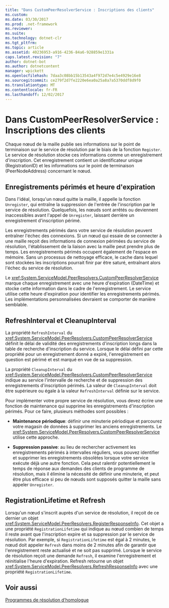 ```yaml
---
title: "Dans CustomPeerResolverService : Inscriptions des clients"
ms.custom: 
ms.date: 03/30/2017
ms.prod: .net-framework
ms.reviewer: 
ms.suite: 
ms.technology: dotnet-clr
ms.tgt_pltfrm: 
ms.topic: article
ms.assetid: 40236953-a916-4236-84a6-928859e1331a
caps.latest.revision: "7"
author: dotnet-bot
ms.author: dotnetcontent
manager: wpickett
ms.openlocfilehash: 7daa3c08bb15b13543a4f972d7e4c5e4929e16e8
ms.sourcegitcommit: ce279f2d7fe2220e6ea0a25a8a7a5370ddf8d9f0
ms.translationtype: MT
ms.contentlocale: fr-FR
ms.lasthandoff: 12/02/2017
---
```

# <a name="inside-the-custompeerresolverservice-client-registrations"></a>Dans CustomPeerResolverService : Inscriptions des clients
Chaque nœud de la maille publie ses informations sur le point de terminaison sur le service de résolution par le biais de la fonction `Register`. Le service de résolution stocke ces informations comme un enregistrement d'inscription. Cet enregistrement contient un identificateur unique (RegistrationID) et les informations sur le point de terminaison (PeerNodeAddress) concernant le nœud.  
  
## <a name="stale-records-and-expiration-time"></a>Enregistrements périmés et heure d'expiration  
 Dans l'idéal, lorsqu'un nœud quitte la maille, il appelle la fonction `Unregister`, qui entraîne la suppression de l'entrée de l'inscription par le service de résolution. Quelquefois, les nœuds sont arrêtés ou deviennent inaccessibles avant l'appel de `Unregister`, laissant derrière un enregistrement d'inscription périmé.  
  
 Les enregistrements périmés dans votre service de résolution peuvent entraîner l'échec des connexions. Si un nœud qui essaie de se connecter à une maille reçoit des informations de connexion périmées du service de résolution, l'établissement de la liaison avec la maille peut prendre plus de temps. Les enregistrements périmés occupent également de l'espace en mémoire. Sans un processus de nettoyage efficace, le cache dans lequel sont stockées les inscriptions pourrait finir par être saturé, entraînant alors l'échec du service de résolution.  
  
 Le <xref:System.ServiceModel.PeerResolvers.CustomPeerResolverService> marque chaque enregistrement avec une heure d'expiration (DateTime) et stocke cette information dans le cadre de l'enregistrement. Le service utilise cette heure d'expiration pour identifier les enregistrements périmés. Les implémentations personnalisées devraient se comporter de manière semblable.  
  
## <a name="refreshinterval-and-cleanupinterval"></a>RefreshInterval et CleanupInterval  
 La propriété `RefreshInterval` du <xref:System.ServiceModel.PeerResolvers.CustomPeerResolverService> définit le délai de validité des enregistrements d'inscription longs dans la table de recherche d'inscription du service. Lorsque le délai défini par cette propriété pour un enregistrement donné a expiré, l'enregistrement en question est périmé et est marqué en vue de sa suppression.  
  
 La propriété `CleanupInterval` du <xref:System.ServiceModel.PeerResolvers.CustomPeerResolverService> indique au service l'intervalle de recherche et de suppression des enregistrements d'inscription périmés. La valeur de `CleanupInterval` doit être supérieure ou égale à la valeur `RefreshInterval` définie sur le service.  
  
 Pour implémenter votre propre service de résolution, vous devez écrire une fonction de maintenance qui supprime les enregistrements d'inscription périmés. Pour ce faire, plusieurs méthodes sont possibles :  
  
-   **Maintenance périodique**: définir une minuterie périodique et parcourez votre magasin de données à supprimer les anciens enregistrements. Le <xref:System.ServiceModel.PeerResolvers.CustomPeerResolverService> utilise cette approche.  
  
-   **Suppression passive**: au lieu de rechercher activement les enregistrements périmés à intervalles réguliers, vous pouvez identifier et supprimer les enregistrements obsolètes lorsque votre service exécute déjà une autre fonction. Cela peut ralentir potentiellement le temps de réponse aux demandes des clients de programme de résolution, mais il élimine la nécessité de définir une minuterie, et peut être plus efficace si peu de nœuds sont supposés quitter la maille sans appeler `Unregister`.  
  
## <a name="registrationlifetime-and-refresh"></a>RegistrationLifetime et Refresh  
 Lorsqu'un nœud s'inscrit auprès d'un service de résolution, il reçoit de ce dernier un objet <xref:System.ServiceModel.PeerResolvers.RegisterResponseInfo>. Cet objet a une propriété `RegistrationLifetime` qui indique au nœud combien de temps il reste avant que l'inscription expire et sa suppression par le service de résolution. Par exemple, si `RegistrationLifetime` est égal à 2 minutes, le nœud doit appeler `Refresh` dans moins de 2 minutes afin de garantir que l'enregistrement reste actualisé et ne soit pas supprimé. Lorsque le service de résolution reçoit une demande `Refresh`, il examine l'enregistrement et réinitialise l'heure d'expiration. Refresh retourne un objet <xref:System.ServiceModel.PeerResolvers.RefreshResponseInfo> avec une propriété `RegistrationLifetime`.  
  
## <a name="see-also"></a>Voir aussi  
 [Programmes de résolution d’homologue](../../../../docs/framework/wcf/feature-details/peer-resolvers.md)
